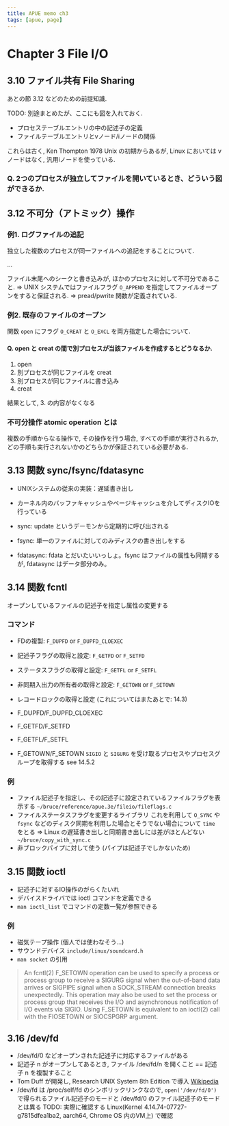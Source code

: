 ```yaml
---
title: APUE memo ch3
tags: [apue, page]
---
```


# Chapter 3 File I/O

## 3.10 ファイル共有 File Sharing

あとの節 3.12 などのための前提知識.

TODO: 別途まとめたが、ここにも図を入れておく.

* プロセステーブルエントリの中の記述子の定義
* ファイルテーブルエントリとvノード/iノードの関係

これらは古く, Ken Thompton 1978 Unix の初期からあるが,
Linux においては vノードはなく, 汎用iノードを使っている.

### Q. 2つのプロセスが独立してファイルを開いているとき、どういう図ができるか.

## 3.12 不可分（アトミック）操作

### 例1. ログファイルの追記

独立した複数のプロセスが同一ファイルへの追記をすることについて.

...

ファイル末尾へのシークと書き込みが, ほかのプロセスに対して不可分であること.
=> UNIX システムではファイルフラグ `O_APPEND` を指定してファイルオープンをすると保証される.
=> pread/pwrite 関数が定義されている.

### 例2. 既存のファイルのオープン

関数 `open` にフラグ `O_CREAT` と `O_EXCL` を両方指定した場合について.

#### Q. open と creat の間で別プロセスが当該ファイルを作成するとどうなるか.

1. open
2. 別プロセスが同じファイルを creat
3. 別プロセスが同じファイルに書き込み
4. creat

結果として, 3. の内容がなくなる

### 不可分操作 atomic operation とは

複数の手順からなる操作で, その操作を行う場合, すべての手順が実行されるか,
どの手順も実行されないかのどちらかが保証されている必要がある.

## 3.13 関数 sync/fsync/fdatasync

* UNIXシステムの従来の実装：遅延書き出し
* カーネル内のバッファキャッシュやページキャッシュを介してディスクIOを行っている

* sync: update というデーモンから定期的に呼び出される
* fsync: 単一のファイルに対してのみディスクの書き出しをする
* fdatasync: fdata とだいたいいっしょ。fsync はファイルの属性も同期するが, fdatasync はデータ部分のみ。

## 3.14 関数 fcntl

オープンしているファイルの記述子を指定し属性の変更する

### コマンド

* FDの複製: `F_DUPFD` or `F_DUPFD_CLOEXEC`
* 記述子フラグの取得と設定: `F_GETFD` or `F_SETFD`
* ステータスフラグの取得と設定: `F_GETFL` or `F_SETFL`
* 非同期入出力の所有者の取得と設定: `F_GETOWN` or `F_SETOWN`
* レコードロックの取得と設定 (これについてはまたあとで: 14.3)

* F_DUPFD/F_DUPFD_CLOEXEC
* F_GETFD/F_SETFD
* F_GETFL/F_SETFL
* F_GETOWN/F_SETOWN
`SIGIO` と `SIGURG` を受け取るプロセスやプロセスグループを取得する see 14.5.2

### 例

* ファイル記述子を指定し、その記述子に設定されているファイルフラグを表示する
  `~/bruce/reference/apue.3e/fileio/fileflags.c`
* ファイルステータスフラグを変更するライブラリ
  これを利用して `O_SYNC` や `fsync` などのディスク同期を利用した場合とそうでない場合について `time` をとる
  => Linux の遅延書き出しと同期書き出しには差がほとんどない
  `~/bruce/copy_with_sync.c`
* 非ブロックパイプに対して使う (パイプは記述子でしかないため)

## 3.15 関数 ioctl

* 記述子に対するIO操作のがらくたいれ
* デバイスドライバでは ioctl コマンドを定義できる
* `man ioctl_list` でコマンドの定数一覧が参照できる

### 例

* 磁気テープ操作 (個人では使わなそう...)
* サウンドデバイス `include/linux/soundcard.h`
* `man socket` の引用

> An fcntl(2) F_SETOWN operation can be used to specify a process or process group to receive a SIGURG signal when the out-of-band data arrives
> or SIGPIPE signal when a SOCK_STREAM connection breaks unexpectedly. This operation may also be used to set the process or process group that receives the I/O and asynchronous notification
> of I/O events via SIGIO. Using F_SETOWN is equivalent to an ioctl(2) call with the FIOSETOWN or SIOCSPGRP argument.

## 3.16 /dev/fd

* /dev/fd/0 などオープンされた記述子に対応するファイルがある
* 記述子 n がオープンしてあるとき, ファイル /dev/fd/n を開くこと == 記述子 n を複製すること
* Tom Duff が開発し, Research UNIX System 8th Edition で導入 [Wikipedia](https://en.wikipedia.org/wiki/Research_Unix#Versions)
* /dev/fd は /proc/self/fd のシンボリックリンクなので, `open('/dev/fd/0')` で得られるファイル記述子のモードと
  /dev/fd/0 のファイル記述子のモードとは異る
 TODO: 実際に確認する
 Linux(Kernel 4.14.74-07727-g7815dfea1ba2, aarch64, Chrome OS 内のVM上) で確認
